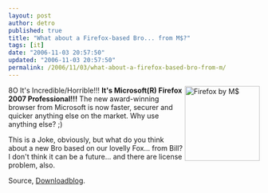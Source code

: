 ```yaml
---
layout: post
author: detro
published: true
title: "What about a Firefox-based Bro... from M$?"
tags: [it]
date: "2006-11-03 20:57:50"
updated: "2006-11-03 20:57:50"
permalink: /2006/11/03/what-about-a-firefox-based-bro-from-m/
---
```


8O
It's Incredible/Horrible!!!
<a href="http://www.msfirefox.com/"><img src="http://www.msfirefox.com/index_files/box.jpg" alt="Firefox by M$" align="right" width="150" /></a>
<strong>It's Microsoft(R) Firefox 2007 Professional!!!</strong>
The new award-winning browser from Microsoft is now faster, securer and quicker anything else on the market. Why use anything else? ;)

This is a Joke, obviously, but what do you think about a new Bro based on our lovelly Fox... from Bill? I don't think it can be a future... and there are license problem, also.

Source, <a href="http://www.downloadblog.it/post/2795/microsoft-firefox-2007-professional">Downloadblog</a>.

